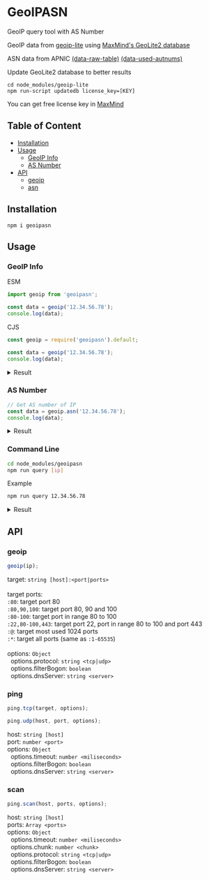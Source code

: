 # GeoIPASN

GeoIP query tool with AS Number

GeoIP data from [geoip-lite](https://www.npmjs.com/package/geoip-lite) using [MaxMind's GeoLite2 database](https://dev.maxmind.com/geoip/geolite2-free-geolocation-data)

ASN data from APNIC [(data-raw-table)](https://thyme.apnic.net/current/data-raw-table) [(data-used-autnums)](https://thyme.apnic.net/current/data-used-autnums)

Update GeoLite2 database to better results

```
cd node_modules/geoip-lite
npm run-script updatedb license_key=[KEY]
```

You can get free license key in [MaxMind](https://www.maxmind.com/en/accounts/current/license-key)

## Table of Content

- [Installation](#installation)
- [Usage](#usage)
  - [GeoIP Info](#geoip-info)
  - [AS Number](#as-number)
- [API](#api)
  - [geoip](#geoip)
  - [asn](#asn)

## Installation

```
npm i geoipasn
```

## Usage

### GeoIP Info

ESM

```js
import geoip from 'geoipasn';

const data = geoip('12.34.56.78');
console.log(data);
```

CJS

```js
const geoip = require('geoipasn').default;

const data = geoip('12.34.56.78');
console.log(data);
```

<details><summary>Result</summary>

```js
{
  ip: '12.34.56.78',
  country: { code: 'US', name: 'United States of America' },
  region: 'Ohio',
  city: 'Dayton',
  coordinate: { latitude: 39.6438, longtitude: -84.1743, range: 5 },
  timezone: 'America/New_York',
  time: 2022-09-24T02:47:59.000Z,
  as: { number: 7018, name: 'ATT-INTERNET4' },
  service: ''
}
```

</details>

### AS Number

```js
// Get AS number of IP
const data = geoip.asn('12.34.56.78');
console.log(data);
```

<details><summary>Result</summary>

```js
{ ip: '12.34.56.78', number: 7018, name: 'ATT-INTERNET4' }
```

</details>

### Command Line

```sh
cd node_modules/geoipasn
npm run query [ip]
```

Example

```sh
npm run query 12.34.56.78
```

<details><summary>Result</summary>

```
Running geoipasn at 2022-09-24T13:15:21.226Z

query   : 12.34.56.78
dns     : 8.8.8.8
ip      : 93.184.216.34

scan    : 1024 ports
open    : [80,443]
reset   : []
close   : [1119,1935]
filtered: 1020 ports

80      open    http
443     open    https
1119    close   bnetgame
1935    close   macromedia-fcs
```

</details>

## API

### geoip

```js
geoip(ip);
```

target: `string [host]:<port|ports>`<br>
<br>
target ports:<br>
`:80`: target port 80<br>
`:80,90,100`: target port 80, 90 and 100<br>
`:80-100`: target port in range 80 to 100<br>
`:22,80-100,443`: target port 22, port in range 80 to 100 and port 443<br>
`:@`: target most used 1024 ports<br>
`:*`: target all ports (same as `:1-65535`)<br>
<br>
options: `Object`<br>
&nbsp;&nbsp;options.protocol: `string <tcp|udp>`<br>
&nbsp;&nbsp;options.filterBogon: `boolean`<br>
&nbsp;&nbsp;options.dnsServer: `string <server>`<br>

### ping

```js
ping.tcp(target, options);
```

```js
ping.udp(host, port, options);
```

host: `string [host]`<br>
port: `number <port>`<br>
options: `Object`<br>
&nbsp;&nbsp;options.timeout: `number <miliseconds>`<br>
&nbsp;&nbsp;options.filterBogon: `boolean`<br>
&nbsp;&nbsp;options.dnsServer: `string <server>`<br>

### scan

```js
ping.scan(host, ports, options);
```

host: `string [host]`<br>
ports: `Array <ports>`<br>
options: `Object`<br>
&nbsp;&nbsp;options.timeout: `number <miliseconds>`<br>
&nbsp;&nbsp;options.chunk: `number <chunk>`<br>
&nbsp;&nbsp;options.protocol: `string <tcp|udp>`<br>
&nbsp;&nbsp;options.filterBogon: `boolean`<br>
&nbsp;&nbsp;options.dnsServer: `string <server>`<br>
